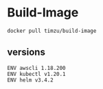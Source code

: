 # Build-Image

```bash
docker pull timzu/build-image
```

## versions

```
ENV awscli 1.18.200
ENV kubectl v1.20.1
ENV helm v3.4.2
```
